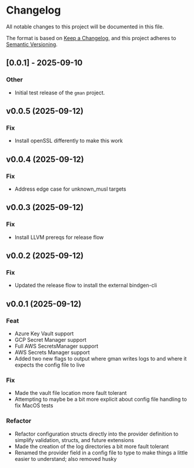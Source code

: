 # Changelog

All notable changes to this project will be documented in this file.

The format is based on [Keep a Changelog](https://keepachangelog.com/en/1.0.0/),
and this project adheres to [Semantic Versioning](https://semver.org/spec/v2.0.0.html).

## [0.0.1] - 2025-09-10

### Other
- Initial test release of the `gman` project.
## v0.0.5 (2025-09-12)

### Fix

- Install openSSL differently to make this work

## v0.0.4 (2025-09-12)

### Fix

- Address edge case for unknown_musl targets

## v0.0.3 (2025-09-12)

### Fix

- Install LLVM prereqs for release flow

## v0.0.2 (2025-09-12)

### Fix

- Updated the release flow to install the external bindgen-cli

## v0.0.1 (2025-09-12)

### Feat

- Azure Key Vault support
- GCP Secret Manager support
- Full AWS SecretsManager support
- AWS Secrets Manager support
- Added two new flags to output where gman writes logs to and where it expects the config file to live

### Fix

- Made the vault file location more fault tolerant
- Attempting to maybe be a bit more explicit about config file handling to fix MacOS tests

### Refactor

- Refactor configuration structs directly into the provider definition to simplify validation, structs, and future extensions
- Made the creation of the log directories a bit more fault tolerant
- Renamed the provider field in a config file to type to make things a little easier to understand; also removed husky
